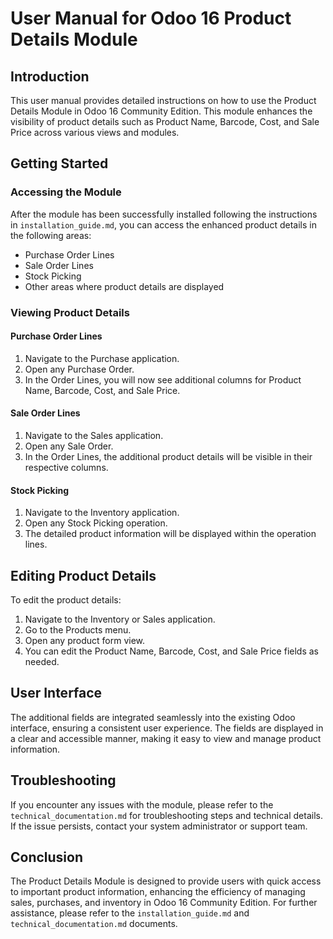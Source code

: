 # User Manual for Odoo 16 Product Details Module

## Introduction

This user manual provides detailed instructions on how to use the Product Details Module in Odoo 16 Community Edition. This module enhances the visibility of product details such as Product Name, Barcode, Cost, and Sale Price across various views and modules.

## Getting Started

### Accessing the Module

After the module has been successfully installed following the instructions in `installation_guide.md`, you can access the enhanced product details in the following areas:

- Purchase Order Lines
- Sale Order Lines
- Stock Picking
- Other areas where product details are displayed

### Viewing Product Details

#### Purchase Order Lines

1. Navigate to the Purchase application.
2. Open any Purchase Order.
3. In the Order Lines, you will now see additional columns for Product Name, Barcode, Cost, and Sale Price.

#### Sale Order Lines

1. Navigate to the Sales application.
2. Open any Sale Order.
3. In the Order Lines, the additional product details will be visible in their respective columns.

#### Stock Picking

1. Navigate to the Inventory application.
2. Open any Stock Picking operation.
3. The detailed product information will be displayed within the operation lines.

## Editing Product Details

To edit the product details:

1. Navigate to the Inventory or Sales application.
2. Go to the Products menu.
3. Open any product form view.
4. You can edit the Product Name, Barcode, Cost, and Sale Price fields as needed.

## User Interface

The additional fields are integrated seamlessly into the existing Odoo interface, ensuring a consistent user experience. The fields are displayed in a clear and accessible manner, making it easy to view and manage product information.

## Troubleshooting

If you encounter any issues with the module, please refer to the `technical_documentation.md` for troubleshooting steps and technical details. If the issue persists, contact your system administrator or support team.

## Conclusion

The Product Details Module is designed to provide users with quick access to important product information, enhancing the efficiency of managing sales, purchases, and inventory in Odoo 16 Community Edition. For further assistance, please refer to the `installation_guide.md` and `technical_documentation.md` documents.